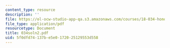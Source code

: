 ```yaml
---
content_type: resource
description: ''
file: https://ol-ocw-studio-app-qa.s3.amazonaws.com/courses/18-034-honors-differential-equations-spring-2004/5f0dfd74137be5e0172025129553d558_034soln2.pdf
file_type: application/pdf
resourcetype: Document
title: 034soln2.pdf
uid: 5f0dfd74-137b-e5e0-1720-25129553d558
---
```

